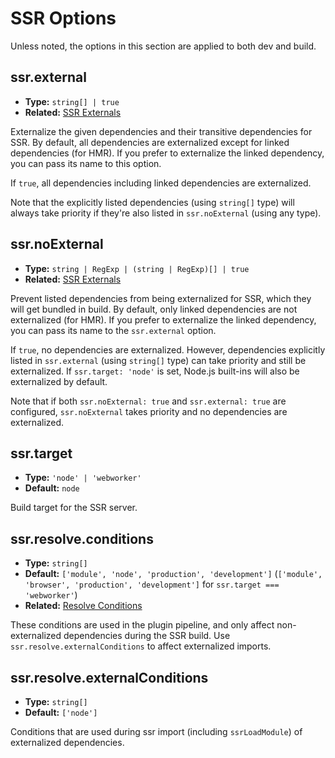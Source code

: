 # SSR Options

Unless noted, the options in this section are applied to both dev and build.

## ssr.external

- **Type:** `string[] | true`
- **Related:** [SSR Externals](/guide/ssr#ssr-externals)

Externalize the given dependencies and their transitive dependencies for SSR. By default, all dependencies are externalized except for linked dependencies (for HMR). If you prefer to externalize the linked dependency, you can pass its name to this option.

If `true`, all dependencies including linked dependencies are externalized.

Note that the explicitly listed dependencies (using `string[]` type) will always take priority if they're also listed in `ssr.noExternal` (using any type).

## ssr.noExternal

- **Type:** `string | RegExp | (string | RegExp)[] | true`
- **Related:** [SSR Externals](/guide/ssr#ssr-externals)

Prevent listed dependencies from being externalized for SSR, which they will get bundled in build. By default, only linked dependencies are not externalized (for HMR). If you prefer to externalize the linked dependency, you can pass its name to the `ssr.external` option.

If `true`, no dependencies are externalized. However, dependencies explicitly listed in `ssr.external` (using `string[]` type) can take priority and still be externalized. If `ssr.target: 'node'` is set, Node.js built-ins will also be externalized by default.

Note that if both `ssr.noExternal: true` and `ssr.external: true` are configured, `ssr.noExternal` takes priority and no dependencies are externalized.

## ssr.target

- **Type:** `'node' | 'webworker'`
- **Default:** `node`

Build target for the SSR server.

## ssr.resolve.conditions

- **Type:** `string[]`
- **Default:** `['module', 'node', 'production', 'development']` (`['module', 'browser', 'production', 'development']` for `ssr.target === 'webworker'`)
- **Related:** [Resolve Conditions](./shared-options.md#resolve-conditions)

These conditions are used in the plugin pipeline, and only affect non-externalized dependencies during the SSR build. Use `ssr.resolve.externalConditions` to affect externalized imports.

## ssr.resolve.externalConditions

- **Type:** `string[]`
- **Default:** `['node']`

Conditions that are used during ssr import (including `ssrLoadModule`) of externalized dependencies.
